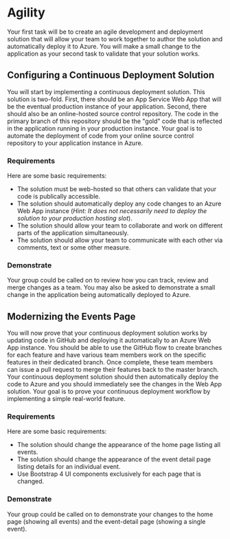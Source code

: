 # Agility

Your first task will be to create an agile development and deployment solution that will allow your team to work together to author the solution and automatically deploy it to Azure. You will make a small change to the application as your second task to validate that your solution works.

## Configuring a Continuous Deployment Solution

You will start by implementing a continuous deployment solution. This solution is two-fold. First, there should be an App Service Web App that will be the eventual production instance of your application. Second, there should also be an online-hosted source control repository. The code in the primary branch of this repository should be the "gold" code that is reflected in the application running in your production instance. Your goal is to automate the deployment of code from your online source control repository to your application instance in Azure.

### Requirements

Here are some basic requirements:

- The solution must be web-hosted so that others can validate that your code is publically accessible.
- The solution should automatically deploy any code changes to an Azure Web App instance (*Hint: It does not necessarily need to deploy the solution to your production hosting slot*).  
- The solution should allow your team to collaborate and work on different parts of the application simultaneously.
- The solution should allow your team to communicate with each other via comments, text or some other measure.

### Demonstrate

Your group could be called on to review how you can track, review and merge changes as a team. You may also be asked to demonstrate a small change in the application being automatically deployed to Azure.

## Modernizing the Events Page

You will now prove that your continuous deployment solution works by updating code in GitHub and deploying it automatically to an Azure Web App instance. You should be able to use the GitHub flow to create branches for each feature and have various team members work on the specific features in their dedicated branch. Once complete, these team members can issue a pull request to merge their features back to the master branch. Your continuous deployment solution should then automatically deploy the code to Azure and you should immediately see the changes in the Web App solution. Your goal is to prove your continuous deployment workflow by implementing a simple real-world feature.

### Requirements

Here are some basic requirements:

- The solution should change the appearance of the home page listing all events.
- The solution should change the appearance of the event detail page listing details for an individual event.
- Use Bootstrap 4 UI components exclusively for each page that is changed.

### Demonstrate

Your group could be called on to demonstrate your changes to the home page (showing all events) and the event-detail page (showing a single event).
